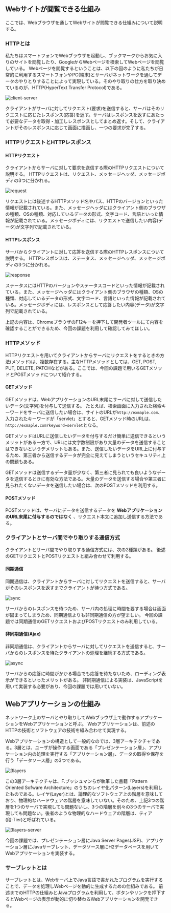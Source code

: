 ## Webサイトが閲覧できる仕組み
ここでは、Webブラウザを通してWebサイトが閲覧できる仕組みについて説明する。

### HTTPとは
私たちはスマートフォンでWebブラウザを起動し、ブックマークからお気に入りのサイトを閲覧したり、GoogleからWebページを検索してWebページを閲覧している。
Webページを閲覧するということは、以下の図のように私たちが日常的に利用するスマートフォンやPC(端末)とサーバがネットワークを通してデータのやりとりすることによって実現している。そのやり取りの仕方を取り決めているのが、HTTP(HyperText Transfer Protocol)である。

![client-server](./img/client-server.png)

クライアントがサーバに対してリクエスト(要求)を送信すると、サーバはそのリクエストに応じたレスポンス(応答)を返す。サーバはレスポンスを返すにあたって必要なデータを取得・加工しレスポンスとしてまとめ返す。そして、クライアントがそのレスポンスに応じて画面に描画し、一つの要求が完了する。

### HTTPリクエストとHTTPレスポンス
#### HTTPリクエスト
クライアントからサーバに対して要求を送信する際のHTTPリクエストについて説明する。
HTTPリクエストは、リクエスト、メッセージヘッダ、メッセージボディの3つに分かれる。

![request](./img/request.png)

リクエストには後述するHTTPメソッド名やパス、HTTPのバージョンといった情報が記載されている。また、メッセージヘッダにはクライアント側のブラウザの種類、OSの種類、対応しているデータの形式、文字コード、言語といった情報が記載されている。メッセージボディには、リクエストで送信したい内容(データ)が文字列で記載されている。

#### HTTPレスポンス
サーバからクライアントに対して応答を送信する際のHTTPレスポンスについて説明する。
HTTPレスポンスは、ステータス、メッセージヘッダ、メッセージボディの3つに分かれる。

![response](./img/response.png)

ステータスにはHTTPのバージョンやステータスコードといった情報が記載されている。また、メッセージヘッダにはクライアント側のブラウザの種類、OSの種類、対応しているデータの形式、文字コード、言語といった情報が記載されている。メッセージボディには、レスポンスとして応答したい内容(データ)が文字列で記載されている。

上記の内容は、ChromeブラウザのF12キーを押下して開発者ツールにて内容を確認することができるため、今回の課題を利用して確認してみてほしい。

### HTTPメソッド
HTTPリクエストを用いてクライアントからサーバにリクエストをするときの方法(メソッド)は、複数存在する。主なHTTPメソッドとしては、GET, POST, PUT, DELETE, PATCHなどがある。ここでは、今回の課題で用いるGETメソッドとPOSTメソッドについて紹介する。

#### GETメソッド
GETメソッドは、WebアプリケーションのURL末尾にサーバに対して送信したいデータ(文字列)を付与して送信する。
たとえば、検索画面に入力された検索キーワードをサーバに送信したい場合は、サイトのURLが``http://exmaple.com``、入力されたキーワードが「servlet」とすると、GETメソッド時のURLは、``http://exmaple.com?keyword=servlet``となる。

GETメソッドはURLに送信したいデータを付与するだけ簡単に送信できるというメリットがある一方で、URLには文字数制限があり大量のデータを送信することはできないというデメリットもある。また、送信したいデータをURL上に付与するため、第三者から送信するデータが完全に見えてしまうというセキュリティ上の問題もある。

GETメソッドは送信するデータ量が少なく、第三者に見られても良いようなデータを送信するときに有効な方法である。大量のデータを送信する場合や第三者に見られたくないデータを送信したい場合は、次のPOSTメソッドを利用する。

#### POSTメソッド
POSTメソッドは、サーバにデータを送信するデータを **WebアプリケーションのURL末尾に付与するのではなく** 、リクエスト本文に追加し送信する方法である。


### クライアントとサーバ間でやり取りする通信方式
クライアントとサーバ間でやり取りする通信方式には、次の2種類がある。
後述のGETリクエストとPOSTリクエストと組み合わせて利用する。

#### 同期通信
同期通信は、クライアントからサーバに対してリクエストを送信すると、サーバがそのレスポンスを返すまでクライアントが待つ方式である。

![sync](./img/sync.png)

サーバからのレスポンスを待つため、サーバ内の処理に時間を要する場合は画面が固まってしまうため、同期通信よりも非同期通信の方が望ましい。
今回の課題では同期通信のGETリクエストおよびPOSTリクエストのみ利用している。

#### 非同期通信(Ajax)
非同期通信は、クライアントからサーバに対してリクエストを送信すると、サーバからのレスポンスを待たクライアントの処理を継続する方式である。

![async](./img/async.png)

サーバからの応答に時間がかかる場合でも応答を待たないため、ローディング表示ができるといったメリットがある。
非同期通信による実装は、JavaScriptを用いて実装する必要があり、今回の課題では用いていない。


## Webアプリケーションの仕組み
ネットワーク上のサーバとやり取りしてWebブラウザ上で動作するアプリケーションをWebアプリケーションと呼ぶ。
Webアプリケーションは、前述のHTTPの技術とソフトウェアの技術を組み合わせて実現する。

Webアプリケーションの構造として一般的なのでは、3層アーキテクチャである。3層とは、ユーザが操作する画面である「プレゼンテーション層」、アプリケーション内の処理を実行する「アプリケーション層」、データの取得や保存を行う「データソース層」の3つである。

![3layers](./img/3layers.png)

この3層アーキテクチャは、F.ブッシュマンらが執筆した書籍「Pattern Oriented Sofware Architecture」のうちのレイヤ化パターン(Layers)を利用したものである。レイヤ(Layer)とは、論理的なソフトウェア上の階層を意味しており、物理的なハードウェアの階層を意味していない。そのため、上記3つの階層を1つのサーバで実現しても問題ないし、3つの階層を別々の3つのサーバで実現しても問題ない。後者のような物理的なハードウェアの階層は、ティア(段:Tier)と呼ばれている。

![3layers-server](./img/3layers-server.png)

今回の課題では、プレゼンテーション層にJava Server Pages(JSP)、アプリケーション層にJavaサーブレット、データソース層にH2データベースを用いてWebアプリケーションを実装する。

### サーブレットとは
サーブレットとは、Webサーバ上でJava言語で書かれたプログラムを実行することで、データを処理しWebページを動的に生成するための仕組みである。
前述までのHTTPの仕組みとJavaプログラムを利用して、ボタンやリンクを押下するとWebページの表示が動的に切り替わるWebアプリケーションを開発できる。
